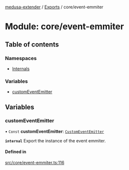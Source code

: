 [medusa-extender](../README.md) / [Exports](../modules.md) / core/event-emmiter

# Module: core/event-emmiter

## Table of contents

### Namespaces

- [Internals](core_event_emmiter.Internals.md)

### Variables

- [customEventEmitter](core_event_emmiter.md#customeventemitter)

## Variables

### customEventEmitter

• `Const` **customEventEmitter**: [`CustomEventEmitter`](../classes/core_event_emmiter.Internals.CustomEventEmitter.md)

**`internal`**
Export the instance of the event emmiter.

#### Defined in

[src/core/event-emmiter.ts:116](https://github.com/adrien2p/medusa-extender/blob/ba60811/src/core/event-emmiter.ts#L116)
